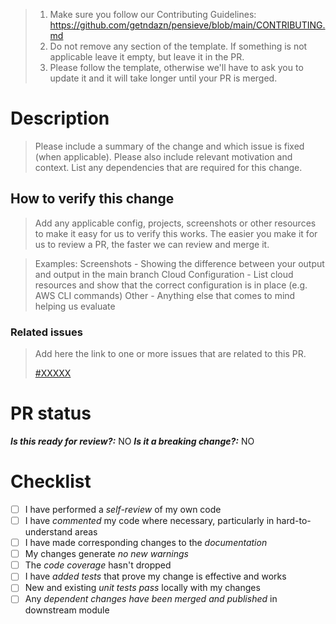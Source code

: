 
> 1. Make sure you follow our Contributing Guidelines: https://github.com/getndazn/pensieve/blob/main/CONTRIBUTING.md
> 2. Do not remove any section of the template. If something is not applicable leave it empty, but leave it in the PR.
> 3. Please follow the template, otherwise we'll have to ask you to update it and it will take longer until your PR is merged.


# Description

> Please include a summary of the change and which issue is fixed (when applicable).
> Please also include relevant motivation and context.
> List any dependencies that are required for this change.

## How to verify this change

> Add any applicable config, projects, screenshots or other resources
to make it easy for us to verify this works. The easier you make it for us
to review a PR, the faster we can review and merge it.

> Examples:
> Screenshots - Showing the difference between your output and output in the main branch
> Cloud Configuration - List cloud resources and show that the correct configuration is in place (e.g. AWS CLI commands)
> Other - Anything else that comes to mind helping us evaluate


### Related issues

> Add here the link to one or more issues that are related to this PR.
>
> [#XXXXX](https://github.com/getndazn/pensieve/issues/XXXXX)


# PR status

***Is this ready for review?:*** NO
***Is it a breaking change?:*** NO

# Checklist

- [ ] I have performed a *self-review* of my own code
- [ ] I have *commented* my code where necessary, particularly in hard-to-understand areas
- [ ] I have made corresponding changes to the *documentation*
- [ ] My changes generate *no new warnings*
- [ ] The *code coverage* hasn't dropped
- [ ] I have *added tests* that prove my change is effective and works
- [ ] New and existing *unit tests pass* locally with my changes
- [ ] Any *dependent changes have been merged and published* in downstream module
